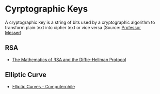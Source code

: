 # Cyrptographic Keys

A cryptographic key is a string of bits used by a cryptographic algorithm to transform plain text into cipher text or vice versa (Source: [Professor Messer](https://www.youtube.com/watch?v=5c_Yed71tvU))


## RSA

* [The Mathematics of RSA and the Diffie-Hellman Protocol](https://www.youtube.com/watch?v=xmwxDHX6xUc)

## Elliptic Curve

* [Elliptic Curves - Computerphile](https://www.youtube.com/watch?v=NF1pwjL9-DE)
